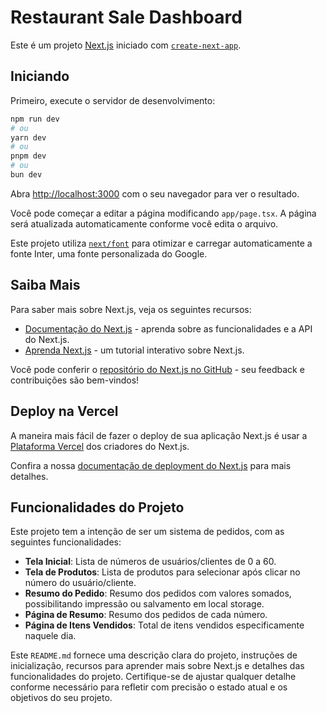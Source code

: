 # Restaurant Sale Dashboard

Este é um projeto [Next.js](https://nextjs.org/) iniciado com [`create-next-app`](https://github.com/vercel/next.js/tree/canary/packages/create-next-app).

## Iniciando

Primeiro, execute o servidor de desenvolvimento:

```bash
npm run dev
# ou
yarn dev
# ou
pnpm dev
# ou
bun dev
```

Abra [http://localhost:3000](http://localhost:3000) com o seu navegador para ver o resultado.

Você pode começar a editar a página modificando `app/page.tsx`. A página será atualizada automaticamente conforme você edita o arquivo.

Este projeto utiliza [`next/font`](https://nextjs.org/docs/basic-features/font-optimization) para otimizar e carregar automaticamente a fonte Inter, uma fonte personalizada do Google.

## Saiba Mais

Para saber mais sobre Next.js, veja os seguintes recursos:

- [Documentação do Next.js](https://nextjs.org/docs) - aprenda sobre as funcionalidades e a API do Next.js.
- [Aprenda Next.js](https://nextjs.org/learn) - um tutorial interativo sobre Next.js.

Você pode conferir o [repositório do Next.js no GitHub](https://github.com/vercel/next.js/) - seu feedback e contribuições são bem-vindos!

## Deploy na Vercel

A maneira mais fácil de fazer o deploy de sua aplicação Next.js é usar a [Plataforma Vercel](https://vercel.com/new?utm_medium=default-template&filter=next.js&utm_source=create-next-app&utm_campaign=create-next-app-readme) dos criadores do Next.js.

Confira a nossa [documentação de deployment do Next.js](https://nextjs.org/docs/deployment) para mais detalhes.

## Funcionalidades do Projeto

Este projeto tem a intenção de ser um sistema de pedidos, com as seguintes funcionalidades:

- **Tela Inicial**: Lista de números de usuários/clientes de 0 a 60.
- **Tela de Produtos**: Lista de produtos para selecionar após clicar no número do usuário/cliente.
- **Resumo do Pedido**: Resumo dos pedidos com valores somados, possibilitando impressão ou salvamento em local storage.
- **Página de Resumo**: Resumo dos pedidos de cada número.
- **Página de Itens Vendidos**: Total de itens vendidos especificamente naquele dia.

Este `README.md` fornece uma descrição clara do projeto, instruções de inicialização, recursos para aprender mais sobre Next.js e detalhes das funcionalidades do projeto. Certifique-se de ajustar qualquer detalhe conforme necessário para refletir com precisão o estado atual e os objetivos do seu projeto.